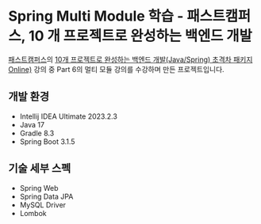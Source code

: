 # Spring Multi Module 학습 - 패스트캠퍼스, 10 개 프로젝트로 완성하는 백엔드 개발

[패스트캠퍼스](https://fastcampus.co.kr)의 [10개 프로젝트로 완성하는 백엔드 개발(Java/Spring) 초격차 패키지 Online)](https://fastcampus.co.kr/dev_online_befinal) 강의 중
Part 6의 멀티 모듈 강의를 수강하며 만든 프로젝트입니다.

## 개발 환경

* Intellij IDEA Ultimate 2023.2.3
* Java 17
* Gradle 8.3
* Spring Boot 3.1.5

## 기술 세부 스펙

* Spring Web
* Spring Data JPA
* MySQL Driver
* Lombok
